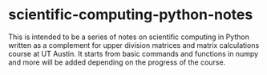 # scientific-computing-python-notes

This is intended to be a series of notes on scientific computing in Python written as a complement for upper division matrices and matrix calculations course at UT Austin. It starts from basic commands and functions in numpy and more will be added depending on the progress of the course.
